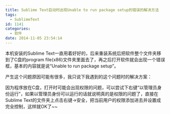 ```yaml
---
title: Sublime Text启动时出现Unable to run package setup的错误的解决方法
tags:
  - SublimeText
id: 1141
categories:
  - 软件
date: 2014-11-05 23:54:14
---
```


本机安装的Sublime Text一直用着好好的，后来重装系统后把软件整个文件夹移到了C盘的program file(x86)文件夹里面去了，再之后打开软件就会出现一个错误框，基本的内容就是说“Unable to run package setup”。

产生这个问题原因可能有很多，我只说下我遇到的这个问题时的解决方案：

因为程序放在C盘，打开时可能会出现权限的问题，可以尝试下右键“以管理员身份运行”，如果以管理员身份可以运行的话就说明真的是权限的问题了，直接在Sublime Text的文件夹上点击右键->安全，把当前用户的权限添加进去并设置成完全控制，这样就OK了~~
